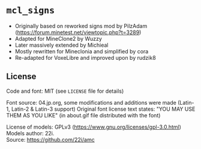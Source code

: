 # `mcl_signs`

* Originally based on reworked signs mod by PilzAdam (<https://forum.minetest.net/viewtopic.php?t=3289>)
* Adapted for MineClone2 by Wuzzy
* Later massively extended by Michieal
* Mostly rewritten for Mineclonia and simplified by cora
* Re-adapted for VoxeLibre and improved upon by rudzik8


## License

Code and font: MIT (see `LICENSE` file for details)

Font source: 04.jp.org, some modifications and additions were made (Latin-1, Latin-2 & Latin-3 support)
Original font license text states: "YOU MAY USE THEM AS YOU LIKE" (in about.gif file distributed with the font)

License of models: GPLv3 (https://www.gnu.org/licenses/gpl-3.0.html)\
Models author: 22i.\
Source: <https://github.com/22i/amc>
